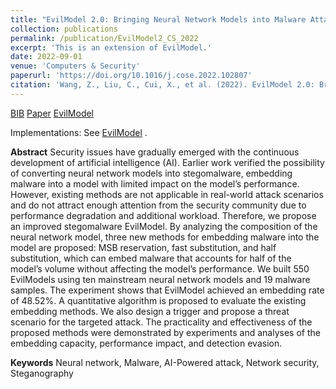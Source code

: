 ```yaml
---
title: "EvilModel 2.0: Bringing Neural Network Models into Malware Attacks"
collection: publications
permalink: /publication/EvilModel2_CS_2022
excerpt: 'This is an extension of EvilModel.'
date: 2022-09-01
venue: 'Computers & Security'
paperurl: 'https://doi.org/10.1016/j.cose.2022.102807'
citation: 'Wang, Z., Liu, C., Cui, X., et al. (2022). EvilModel 2.0: Bringing Neural Network Models into Malware Attacks. Computers & Security, 120, 102807.'
---
```


[BIB](/files/EM2_elsevier.bib) [Paper](https://doi.org/10.1016/j.cose.2022.102807) [EvilModel](/publication/EvilModel_ISCC_2021) 

 Implementations: See [EvilModel](/publication/EvilModel_ISCC_2021) .

__Abstract__ Security issues have gradually emerged with the continuous development of artificial intelligence (AI). Earlier work verified the possibility of converting neural network models into stegomalware, embedding malware into a model with limited impact on the model’s performance. However, existing methods are not applicable in real-world attack scenarios and do not attract enough attention from the security community due to performance degradation and additional workload. Therefore, we propose an improved stegomalware EvilModel. By analyzing the composition of the neural network model, three new methods for embedding malware into the model are proposed: MSB reservation, fast substitution, and half substitution, which can embed malware that accounts for half of the model’s volume without affecting the model’s performance. We built 550 EvilModels using ten mainstream neural network models and 19 malware samples. The experiment shows that EvilModel achieved an embedding rate of 48.52%. A quantitative algorithm is proposed to evaluate the existing embedding methods. We also design a trigger and propose a threat scenario for the targeted attack. The practicality and effectiveness of the proposed methods were demonstrated by experiments and analyses of the embedding capacity, performance impact, and detection evasion.

__Keywords__ Neural network, Malware, AI-Powered attack, Network security, Steganography
